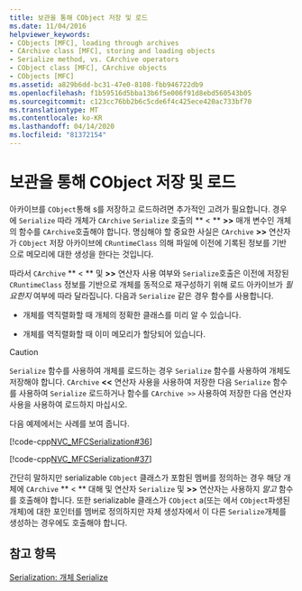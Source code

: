 ```yaml
---
title: 보관을 통해 CObject 저장 및 로드
ms.date: 11/04/2016
helpviewer_keywords:
- CObjects [MFC], loading through archives
- CArchive class [MFC], storing and loading objects
- Serialize method, vs. CArchive operators
- CObject class [MFC], CArchive objects
- CObjects [MFC]
ms.assetid: a829b6dd-bc31-47e0-8108-fbb946722db9
ms.openlocfilehash: f1b59516d5bba13b6f5e006f91d8ebd560543b05
ms.sourcegitcommit: c123cc76bb2b6c5cde6f4c425ece420ac733bf70
ms.translationtype: MT
ms.contentlocale: ko-KR
ms.lasthandoff: 04/14/2020
ms.locfileid: "81372154"
---
```

# <a name="storing-and-loading-cobjects-via-an-archive"></a>보관을 통해 CObject 저장 및 로드

아카이브를 `CObject`통해 s를 저장하고 로드하려면 추가적인 고려가 필요합니다. 경우에 `Serialize` 따라 개체가 `CArchive` `Serialize` 호출의 ** < ** **>>** 매개 변수인 개체의 함수를 `CArchive`호출해야 합니다. 명심해야 할 중요한 사실은 `CArchive` **>>** 연산자가 `CObject` 저장 아카이브에 `CRuntimeClass` 의해 파일에 이전에 기록된 정보를 기반으로 메모리에 대한 생성을 한다는 것입니다.

따라서 `CArchive` ** < ** 및 **>>** 연산자 사용 여부와 `Serialize`호출은 이전에 저장된 `CRuntimeClass` 정보를 기반으로 개체를 동적으로 재구성하기 위해 로드 아카이브가 *필요한지* 여부에 따라 달라집니다. 다음과 `Serialize` 같은 경우 함수를 사용합니다.

- 개체를 역직렬화할 때 개체의 정확한 클래스를 미리 알 수 있습니다.

- 개체를 역직렬화할 때 이미 메모리가 할당되어 있습니다.

> [!CAUTION]
> `Serialize` 함수를 사용하여 개체를 로드하는 경우 `Serialize` 함수를 사용하여 개체도 저장해야 합니다. `CArchive` **<<** 연산자 사용을 사용하여 저장한 다음 `Serialize` 함수를 사용하여 `Serialize` 로드하거나 함수를 `CArchive >>` 사용하여 저장한 다음 연산자사용을 사용하여 로드하지 마십시오.

다음 예제에서는 사례를 보여 줍니다.

[!code-cpp[NVC_MFCSerialization#36](../mfc/codesnippet/cpp/storing-and-loading-cobjects-via-an-archive_1.h)]

[!code-cpp[NVC_MFCSerialization#37](../mfc/codesnippet/cpp/storing-and-loading-cobjects-via-an-archive_2.cpp)]

간단히 말하지만 serializable `CObject` 클래스가 포함된 멤버를 정의하는 경우 해당 개체에 `CArchive` ** < ** 대해 및 연산자 `Serialize` 및 **>>** 연산자는 사용하지 *말고* 함수를 호출해야 합니다. 또한 serializable 클래스가 `CObject` a(또는 에서 `CObject`파생된 개체)에 대한 포인터를 멤버로 정의하지만 자체 생성자에서 이 다른 `Serialize`개체를 생성하는 경우에도 호출해야 합니다.

## <a name="see-also"></a>참고 항목

[Serialization: 개체 Serialize](../mfc/serialization-serializing-an-object.md)
